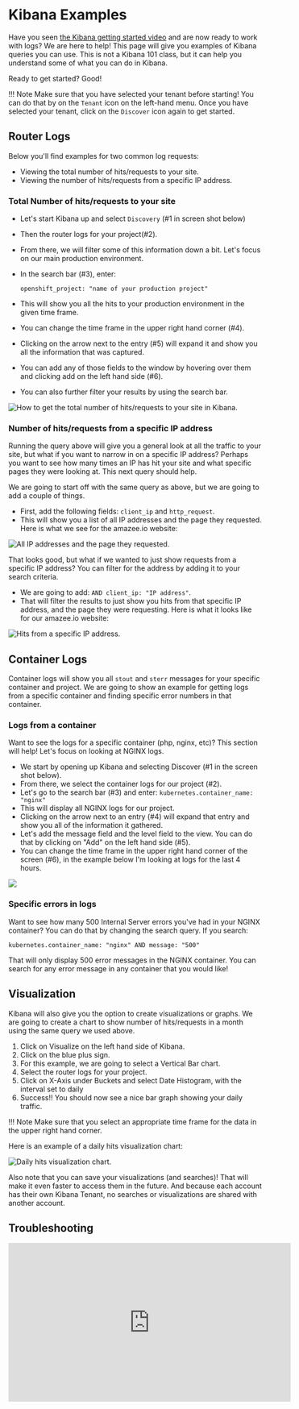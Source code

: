 # Kibana Examples

Have you seen [the Kibana getting started video](https://www.elastic.co/webinars/getting-started-kibana) and are now ready to work with logs? We are here to help! This page will give you examples of Kibana queries you can use. This is not a Kibana 101 class, but it can help you understand some of what you can do in Kibana.

Ready to get started? Good!

!!! Note
    Make sure that you have selected your tenant before starting! You can do that by on the `Tenant` icon on the left-hand menu. Once you have selected your tenant, click on the `Discover` icon again to get started.

## Router Logs

Below you'll find examples for two common log requests:

* Viewing the total number of hits/requests to your site.
* Viewing the number of hits/requests from a specific IP address.

### Total Number of hits/requests to your site

* Let's start Kibana up and select `Discovery` (#1 in screen shot below)
* Then the router logs for your project(#2).
* From there, we will filter some of this information down a bit. Let's focus on our main production environment.
* In the search bar (#3), enter:

  `openshift_project: "name of your production project"`

* This will show you all the hits to your production environment in the given time frame.
* You can change the time frame in the upper right hand corner (#4).
* Clicking on the arrow next to the entry (#5) will expand it and show you all the information that was captured.
* You can add any of those fields to the window by hovering over them and clicking add on the left hand side (#6).
* You can also further filter your results by using the search bar.

![How to get the total number of hits/requests to your site in Kibana.](../images/kibana_example1.png)

### Number of hits/requests from a specific IP address

Running the query above will give you a general look at all the traffic to your site, but what if you want to narrow in on a specific IP address? Perhaps you want to see how many times an IP has hit your site and what specific pages they were looking at. This next query should help.

We are going to start off with the same query as above, but we are going to add a couple of things.

* First, add the following fields: `client_ip` and `http_request`.
* This will show you a list of all IP addresses and the page they requested. Here is what we see for the amazee.io website:

![All IP addresses and the page they requested.](../images/kibana_example2.png)

That looks good, but what if we wanted to just show requests from a specific IP address? You can filter for the address by adding it to your search criteria.

* We are going to add: `AND client_ip: "IP address"`.
* That will filter the results to just show you hits from that specific IP address, and the page they were requesting. Here is what it looks like for our amazee.io website:

![Hits from a specific IP address.](../images/kibana_example3.png)

## Container Logs

Container logs will show you all `stout` and `sterr` messages for your specific container and project. We are going to show an example for getting logs from a specific container and finding specific error numbers in that container.

### Logs from a container

Want to see the logs for a specific container (php, nginx, etc)? This section will help! Let's focus on looking at NGINX logs.

* We start by opening up Kibana and selecting Discover (#1 in the screen shot below).
* From there, we select the container logs for our project (#2).
* Let's go to the search bar (#3) and enter: `kubernetes.container_name: "nginx"`
* This will display all NGINX logs for our project.
* Clicking on the arrow next to an entry (#4) will expand that entry and show you all of the information it gathered.
* Let's add the message field and the level field to the view. You can do that by clicking on "Add" on the left hand side (#5).
* You can change the time frame in the upper right hand corner of the screen (#6), in the example below I'm looking at logs for the last 4 hours.

![](../images/kibana_example4.png)

### Specific errors in logs

Want to see how many 500 Internal Server errors you've had in your NGINX container? You can do that by changing the search query. If you search:

`kubernetes.container_name: "nginx" AND message: "500"`

That will only display 500 error messages in the NGINX container. You can search for any error message in any container that you would like!

## Visualization

Kibana will also give you the option to create visualizations or graphs. We are going to create a chart to show number of hits/requests in a month using the same query we used above.

1. Click on Visualize on the left hand side of Kibana.
2. Click on the blue plus sign.
3. For this example, we are going to select a Vertical Bar chart.
4. Select the router logs for your project.
5. Click on X-Axis under Buckets and select Date Histogram, with the interval set to daily
6. Success!! You should now see a nice bar graph showing your daily traffic.

!!! Note
    Make sure that you select an appropriate time frame for the data in the upper right hand corner.

Here is an example of a daily hits visualization chart:

![Daily hits visualization chart.](../images/kibana_example5.png)

Also note that you can save your visualizations (and searches)! That will make it even faster to access them in the future. And because each account has their own Kibana Tenant, no searches or visualizations are shared with another account.

## Troubleshooting

<iframe width="560" height="315" src="https://www.youtube.com/embed/BuQo5J0Qc2c" title="YouTube video player" frameborder="0" allow="accelerometer; autoplay; clipboard-write; encrypted-media; gyroscope; picture-in-picture" allowfullscreen></iframe>
